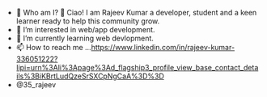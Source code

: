 - 👋 Who am I? 🤨
Ciao! I am Rajeev Kumar a developer, student and a keen learner ready to help this community grow.
- 👀 I’m interested in web/app development.
- 🌱 I’m currently learning web devlopment.
- 📫 How to reach me ...https://www.linkedin.com/in/rajeev-kumar-336051222?lipi=urn%3Ali%3Apage%3Ad_flagship3_profile_view_base_contact_details%3BiKBrtLudQzeSrSXCpNgCaA%3D%3D
- @35_rajeev


<!---
rajeev35/rajeev35 is a ✨ special ✨ repository because its `README.md` (this file) appears on your GitHub profile.
You can click the Preview link to take a look at your changes.
--->
